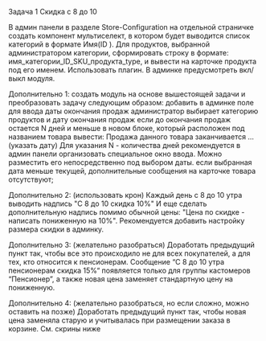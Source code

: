 Задача 1 Скидка с 8 до 10

В админ панели в разделе Store-Configuration на отдельной страничке создать компонент мультиселект, в котором будет
выводится список категорий в формате Имя(ID ). Для продуктов, выбранной администратором категории, сформировать строку в
формате: имя_категории_ID_SKU_продукта_type, и вывести на карточке продукта под его именем. Использовать плагин. В
админке предусмотреть вкл/выкл модуля.

Дополнительно 1: создать модуль на основе вышестоящей задачи и преобразовать задачу следующим образом:
добавить в админке поле для ввода даты окончания продаж
администратор выбирает категорию продуктов и дату окончания продаж
если до окончания продаж остается N дней и меньше в новом блоке, который расположен под названием товара
вывести: Продажа данного товара заканчивается … (указать дату) Для указания N - количества дней рекомендуется в
админ панели организовать специальное окно ввода. Можно разместить его непосредственно под выбором даты.
если выбранная дата меньше текущей, дополнительные сообщения на карточке товара отсутствуют;

Дополнительно 2: (использовать крон)
Каждый день с 8 до 10 утра выводить надпись "С 8 до 10 скидка 10%"
И еще сделать дополнительную надпись помимо обычной цены: "Цена по скидке - написать пониженную на 10%". Рекомендуется
добавить настройку размера скидки в админку.

Дополнительно 3: (желательно разобраться)
Доработать предыдущий пункт так, чтобы все это происходило не для всех покупателей, а для тех, кто относится к пенсионерам.
Сообщение “С 8 до 10 утра пенсионерам скидка 15%“ появляется только для группы кастомеров “Пенсионер”, а также новая цена
заменяет стандартную цену на пониженную.

Дополнительно 4: (желательно разобраться, но если сложно, можно оставить на позже)
Доработать предыдущий пункт так, чтобы новая цена заменяла старую и учитывалась при размещении заказа в корзине. См.
скрины ниже